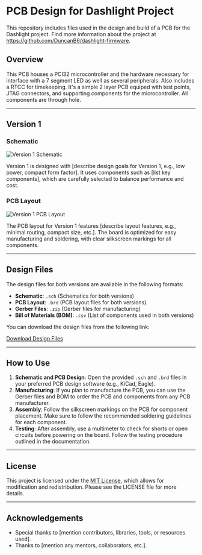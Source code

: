 # PCB Design for Dashlight Project

This repository includes files used in the design and build of a PCB for the Dashlight project. Find more information about the project at https://github.com/DuncanB6/dashlight-firmware.

## Overview

This PCB houses a PCI32 microcontroller and the hardware necessary for interface with a 7 segment LED as well as several peripherals. Also includes a RTCC for timekeeping. It's a simple 2 layer PCB equiped with test points, JTAG connectors, and supporting components for the microcontroller. All components are through hole.

---

## Version 1

### Schematic

![Version 1 Schematic](path_to_version_1_schematic_image.png)

Version 1 is designed with [describe design goals for Version 1, e.g., low power, compact form factor]. It uses components such as [list key components], which are carefully selected to balance performance and cost.

### PCB Layout

![Version 1 PCB Layout](path_to_version_1_pcb_image.png)

The PCB layout for Version 1 features [describe layout features, e.g., minimal routing, compact size, etc.]. The board is optimized for easy manufacturing and soldering, with clear silkscreen markings for all components.

---

## Design Files

The design files for both versions are available in the following formats:

- **Schematic**: `.sch` (Schematics for both versions)
- **PCB Layout**: `.brd` (PCB layout files for both versions)
- **Gerber Files**: `.zip` (Gerber files for manufacturing)
- **Bill of Materials (BOM)**: `.csv` (List of components used in both versions)

You can download the design files from the following link:

[Download Design Files](#link-to-design-files)

---

## How to Use

1. **Schematic and PCB Design**: Open the provided `.sch` and `.brd` files in your preferred PCB design software (e.g., KiCad, Eagle).
2. **Manufacturing**: If you plan to manufacture the PCB, you can use the Gerber files and BOM to order the PCB and components from any PCB manufacturer.
3. **Assembly**: Follow the silkscreen markings on the PCB for component placement. Make sure to follow the recommended soldering guidelines for each component.
4. **Testing**: After assembly, use a multimeter to check for shorts or open circuits before powering on the board. Follow the testing procedure outlined in the documentation.

---

## License

This project is licensed under the [MIT License](LICENSE), which allows for modification and redistribution. Please see the LICENSE file for more details.

---

## Acknowledgements

- Special thanks to [mention contributors, libraries, tools, or resources used].
- Thanks to [mention any mentors, collaborators, etc.].

